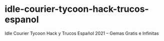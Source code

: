 # idle-courier-tycoon-hack-trucos-espanol
Idle Courier Tycoon Hack y Trucos Español 2021 – Gemas Gratis e Infinitas
